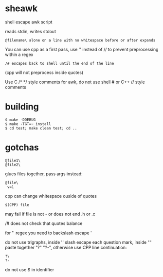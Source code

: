 # sheawk

shell escape awk script

reads stdin, writes stdout

	@filename\ alone on a line with no whitespace before or after expands

You can use cpp as a first pass, use '' instead of // to prevent preprocessing
within a regex

	/# escapes back to shell until the end of the line

(cpp will not preprocess inside quotes)

Use C /* */ style comments for awk, do not use shell # or C++ // style comments

# building

	$ make -DDEBUG
	$ make -TGT=~ install
	$ cd test; make clean test; cd ..

# gotchas

	@file1\
	@file2\

glues files together, pass args instead:

	@file\
	 v=1

cpp can change whitespace ouside of quotes

	$(CPP) file

may fail if file is not - or does not end .h or .c

/# does not check that quotes balance

for '' regex you need to backslash escape '

do not use trigraphs, inside '' slash escape each question mark, inside "" paste together "?" "?-", otherwise use CPP line continuation:

	?\
	?-

do not use $ in identifier
